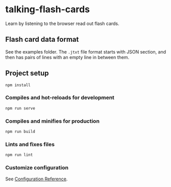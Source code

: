 # talking-flash-cards

Learn by listening to the browser read out flash cards.

## Flash card data format

See the examples folder. The `.jtxt` file format starts with JSON section, and then has pairs of lines with an empty line in between them.

## Project setup
```
npm install
```

### Compiles and hot-reloads for development
```
npm run serve
```

### Compiles and minifies for production
```
npm run build
```

### Lints and fixes files
```
npm run lint
```

### Customize configuration
See [Configuration Reference](https://cli.vuejs.org/config/).
